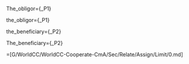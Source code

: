 The_obligor={_P1}

the_obligor={_P1}

the_beneficiary={_P2}

The_beneficiary={_P2}

=[G/WorldCC/WorldCC-Cooperate-CmA/Sec/Relate/Assign/Limit/0.md]
